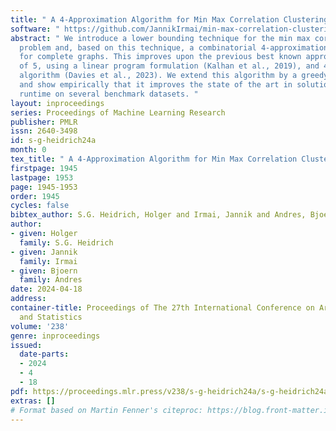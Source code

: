 ```yaml
---
title: " A 4-Approximation Algorithm for Min Max Correlation Clustering "
software: " https://github.com/JannikIrmai/min-max-correlation-clustering "
abstract: " We introduce a lower bounding technique for the min max correlation clustering
  problem and, based on this technique, a combinatorial 4-approximation algorithm
  for complete graphs. This improves upon the previous best known approximation guarantees
  of 5, using a linear program formulation (Kalhan et al., 2019), and 40, for a combinatorial
  algorithm (Davies et al., 2023). We extend this algorithm by a greedy joining heuristic
  and show empirically that it improves the state of the art in solution quality and
  runtime on several benchmark datasets. "
layout: inproceedings
series: Proceedings of Machine Learning Research
publisher: PMLR
issn: 2640-3498
id: s-g-heidrich24a
month: 0
tex_title: " A 4-Approximation Algorithm for Min Max Correlation Clustering "
firstpage: 1945
lastpage: 1953
page: 1945-1953
order: 1945
cycles: false
bibtex_author: S.G. Heidrich, Holger and Irmai, Jannik and Andres, Bjoern
author:
- given: Holger
  family: S.G. Heidrich
- given: Jannik
  family: Irmai
- given: Bjoern
  family: Andres
date: 2024-04-18
address:
container-title: Proceedings of The 27th International Conference on Artificial Intelligence
  and Statistics
volume: '238'
genre: inproceedings
issued:
  date-parts:
  - 2024
  - 4
  - 18
pdf: https://proceedings.mlr.press/v238/s-g-heidrich24a/s-g-heidrich24a.pdf
extras: []
# Format based on Martin Fenner's citeproc: https://blog.front-matter.io/posts/citeproc-yaml-for-bibliographies/
---
```

